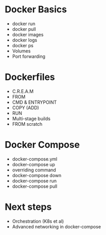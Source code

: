 Docker Basics
=============
- docker run
- docker pull
- docker images
- docker logs
- docker ps
- Volumes
- Port forwarding

Dockerfiles
===========
- C.R.E.A.M
- FROM
- CMD & ENTRYPOINT
- COPY (ADD)
- RUN
- Multi-stage builds
- FROM scratch

Docker Compose
==============
- docker-compose.yml
- docker-compose up
- overriding command
- docker-compose down
- docker-compose run
- docker-compose pull

Next steps
==========
- Orchestration (K8s et al)
- Advanced networking in docker-compose
